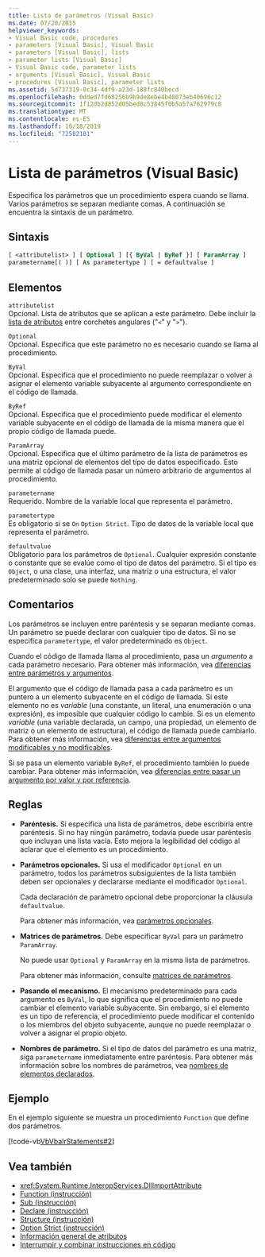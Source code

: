 ```yaml
---
title: Lista de parámetros (Visual Basic)
ms.date: 07/20/2015
helpviewer_keywords:
- Visual Basic code, procedures
- parameters [Visual Basic], Visual Basic
- parameters [Visual Basic], lists
- parameter lists [Visual Basic]
- Visual Basic code, parameter lists
- arguments [Visual Basic], Visual Basic
- procedures [Visual Basic], parameter lists
ms.assetid: 5d737319-0c34-4df9-a23d-188fc840becd
ms.openlocfilehash: 0dded7fd68256b9b9de8ebe4b48073eb40696c12
ms.sourcegitcommit: 1f12db2d852d05bed8c53845f0b5a57a762979c8
ms.translationtype: MT
ms.contentlocale: es-ES
ms.lasthandoff: 10/18/2019
ms.locfileid: "72582181"
---
```

# <a name="parameter-list-visual-basic"></a>Lista de parámetros (Visual Basic)

Especifica los parámetros que un procedimiento espera cuando se llama. Varios parámetros se separan mediante comas. A continuación se encuentra la sintaxis de un parámetro.

## <a name="syntax"></a>Sintaxis

```vb
[ <attributelist> ] [ Optional ] [{ ByVal | ByRef }] [ ParamArray ]
parametername[( )] [ As parametertype ] [ = defaultvalue ]
```

## <a name="parts"></a>Elementos

`attributelist`  
Opcional. Lista de atributos que se aplican a este parámetro. Debe incluir la [lista de atributos](../../../visual-basic/language-reference/statements/attribute-list.md) entre corchetes angulares ("`<`" y "`>`").

`Optional`  
Opcional. Especifica que este parámetro no es necesario cuando se llama al procedimiento.

`ByVal`  
Opcional. Especifica que el procedimiento no puede reemplazar o volver a asignar el elemento variable subyacente al argumento correspondiente en el código de llamada.

`ByRef`  
Opcional. Especifica que el procedimiento puede modificar el elemento variable subyacente en el código de llamada de la misma manera que el propio código de llamada puede.

`ParamArray`  
Opcional. Especifica que el último parámetro de la lista de parámetros es una matriz opcional de elementos del tipo de datos especificado. Esto permite al código de llamada pasar un número arbitrario de argumentos al procedimiento.

`parametername`  
Requerido. Nombre de la variable local que representa el parámetro.

`parametertype`  
Es obligatorio si se `On` `Option Strict`. Tipo de datos de la variable local que representa el parámetro.

`defaultvalue`  
Obligatorio para los parámetros de `Optional`. Cualquier expresión constante o constante que se evalúe como el tipo de datos del parámetro. Si el tipo es `Object`, o una clase, una interfaz, una matriz o una estructura, el valor predeterminado solo se puede `Nothing`.

## <a name="remarks"></a>Comentarios

Los parámetros se incluyen entre paréntesis y se separan mediante comas. Un parámetro se puede declarar con cualquier tipo de datos. Si no se especifica `parametertype`, el valor predeterminado es `Object`.

Cuando el código de llamada llama al procedimiento, pasa un *argumento* a cada parámetro necesario. Para obtener más información, vea [diferencias entre parámetros y argumentos](../../../visual-basic/programming-guide/language-features/procedures/differences-between-parameters-and-arguments.md).

El argumento que el código de llamada pasa a cada parámetro es un puntero a un elemento subyacente en el código de llamada. Si este elemento no es *variable* (una constante, un literal, una enumeración o una expresión), es imposible que cualquier código lo cambie. Si es un elemento *variable* (una variable declarada, un campo, una propiedad, un elemento de matriz o un elemento de estructura), el código de llamada puede cambiarlo. Para obtener más información, vea [diferencias entre argumentos modificables y no modificables](../../../visual-basic/programming-guide/language-features/procedures/differences-between-modifiable-and-nonmodifiable-arguments.md).

Si se pasa un elemento variable `ByRef`, el procedimiento también lo puede cambiar. Para obtener más información, vea [diferencias entre pasar un argumento por valor y por referencia](../../../visual-basic/programming-guide/language-features/procedures/differences-between-passing-an-argument-by-value-and-by-reference.md).

## <a name="rules"></a>Reglas

- **Paréntesis.** Si especifica una lista de parámetros, debe escribirla entre paréntesis. Si no hay ningún parámetro, todavía puede usar paréntesis que incluyan una lista vacía. Esto mejora la legibilidad del código al aclarar que el elemento es un procedimiento.

- **Parámetros opcionales.** Si usa el modificador `Optional` en un parámetro, todos los parámetros subsiguientes de la lista también deben ser opcionales y declararse mediante el modificador `Optional`.

     Cada declaración de parámetro opcional debe proporcionar la cláusula `defaultvalue`.

     Para obtener más información, vea [parámetros opcionales](../../../visual-basic/programming-guide/language-features/procedures/optional-parameters.md).

- **Matrices de parámetros.** Debe especificar `ByVal` para un parámetro `ParamArray`.

     No puede usar `Optional` y `ParamArray` en la misma lista de parámetros.

     Para obtener más información, consulte [matrices de parámetros](../../../visual-basic/programming-guide/language-features/procedures/parameter-arrays.md).

- **Pasando el mecanismo.** El mecanismo predeterminado para cada argumento es `ByVal`, lo que significa que el procedimiento no puede cambiar el elemento variable subyacente. Sin embargo, si el elemento es un tipo de referencia, el procedimiento puede modificar el contenido o los miembros del objeto subyacente, aunque no puede reemplazar o volver a asignar el propio objeto.

- **Nombres de parámetro.** Si el tipo de datos del parámetro es una matriz, siga `parametername` inmediatamente entre paréntesis. Para obtener más información sobre los nombres de parámetros, vea [nombres de elementos declarados](../../../visual-basic/programming-guide/language-features/declared-elements/declared-element-names.md).

## <a name="example"></a>Ejemplo

En el ejemplo siguiente se muestra un procedimiento `Function` que define dos parámetros.

[!code-vb[VbVbalrStatements#2](~/samples/snippets/visualbasic/VS_Snippets_VBCSharp/VbVbalrStatements/VB/Class1.vb#2)]

## <a name="see-also"></a>Vea también

- <xref:System.Runtime.InteropServices.DllImportAttribute>
- [Function (instrucción)](../../../visual-basic/language-reference/statements/function-statement.md)
- [Sub (instrucción)](../../../visual-basic/language-reference/statements/sub-statement.md)
- [Declare (instrucción)](../../../visual-basic/language-reference/statements/declare-statement.md)
- [Structure (instrucción)](../../../visual-basic/language-reference/statements/structure-statement.md)
- [Option Strict (instrucción)](../../../visual-basic/language-reference/statements/option-strict-statement.md)
- [Información general de atributos](../../../visual-basic/programming-guide/concepts/attributes/index.md)
- [Interrumpir y combinar instrucciones en código](../../../visual-basic/programming-guide/program-structure/how-to-break-and-combine-statements-in-code.md)
